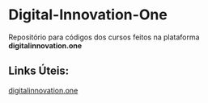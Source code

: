 # Digital-Innovation-One
Repositório para códigos dos cursos feitos na plataforma **digitalinnovation.one**
## Links Úteis:
[digitalinnovation.one](digitalinnovation.one)
